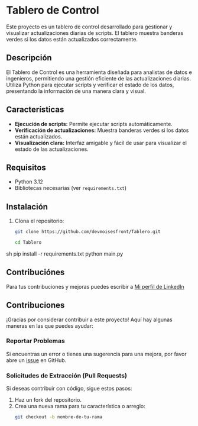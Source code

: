 # Tablero de Control

Este proyecto es un tablero de control desarrollado para gestionar y visualizar actualizaciones diarias de scripts. El tablero muestra banderas verdes si los datos están actualizados correctamente.

## Descripción

El Tablero de Control es una herramienta diseñada para analistas de datos e ingenieros, permitiendo una gestión eficiente de las actualizaciones diarias. Utiliza Python para ejecutar scripts y verificar el estado de los datos, presentando la información de una manera clara y visual.

## Características

- **Ejecución de scripts:** Permite ejecutar scripts automáticamente.
- **Verificación de actualizaciones:** Muestra banderas verdes si los datos están actualizados.
- **Visualización clara:** Interfaz amigable y fácil de usar para visualizar el estado de las actualizaciones.

## Requisitos

- Python 3.12
- Bibliotecas necesarias (ver `requirements.txt`)

## Instalación

1. Clona el repositorio:
   ```sh
   git clone https://github.com/devmoisesfront/Tablero.git

   cd Tablero
 sh
pip install -r requirements.txt
python main.py


## Contribuciónes
Para tus contribuciones y mejoras  puedes escribir  a
[Mi perfil de LinkedIn](https://www.linkedin.com/in/moisescaez/)

## Contribuciones

¡Gracias por considerar contribuir a este proyecto! Aquí hay algunas maneras en las que puedes ayudar:

### Reportar Problemas

Si encuentras un error o tienes una sugerencia para una mejora, por favor abre un [issue](https://github.com/devmoisesfront/Tablero/issues) en GitHub.

### Solicitudes de Extracción (Pull Requests)

Si deseas contribuir con código, sigue estos pasos:

1. Haz un fork del repositorio.
2. Crea una nueva rama para tu característica o arreglo:
   ```sh
   git checkout -b nombre-de-tu-rama


